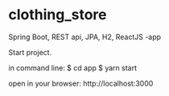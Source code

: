 # clothing_store
Spring Boot, REST api, JPA, H2, ReactJS -app

Start project.

in command line: 
$ cd app
$ yarn start

open in your browser: http://localhost:3000